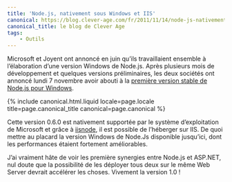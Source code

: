 ```yaml
---
title: 'Node.js, nativement sous Windows et IIS'
canonical: https://blog.clever-age.com/fr/2011/11/14/node-js-nativement-sous-windows-et-iis/
canonical_title: le blog de Clever Age
tags:
    - Outils
---
```


Microsoft et Joyent ont annoncé en juin qu’ils travaillaient ensemble à l’élaboration d’une version Windows de Node.js. Après plusieurs mois de développement et quelques versions préliminaires, les deux sociétés ont annoncé lundi 7 novembre avoir abouti à la [première version stable de Node.js pour Windows](http://blogs.msdn.com/b/interoperability/archive/2011/11/07/first-stable-build-of-nodejs-on-windows-released.aspx).

<!-- more -->

{% include canonical.html.liquid
    locale=page.locale
    title=page.canonical_title
    canonical=page.canonical
%}

Cette version 0.6.0 est nativement supportée par le système d’exploitation de Microsoft et grâce à [iisnode](http://tomasz.janczuk.org/2011/08/hosting-nodejs-applications-in-iis-on.html), il est possible de l’héberger sur IIS. De quoi mettre au placard la version Windows de Node.Js disponible jusqu’ici, dont les performances étaient fortement améliorables.

J’ai vraiment hâte de voir les première synergies entre Node.js et ASP.NET, nul doute que la possibilité de les déployer tous deux sur le même Web Server devrait accélérer les choses. Vivement la version 1.0 !
